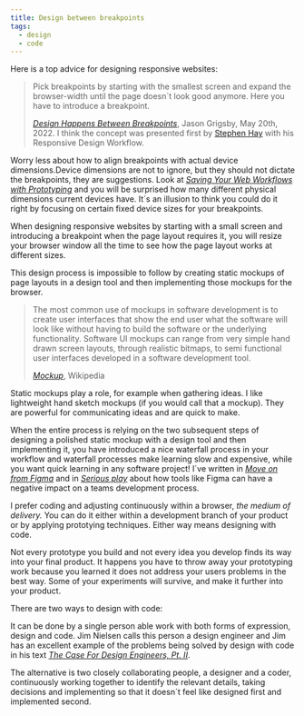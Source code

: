 ```yaml
---
title: Design between breakpoints
tags:
  - design
  - code
---
```

Here is a top advice for designing responsive websites:

> Pick breakpoints by starting with the smallest screen and expand the browser-width until the page doesn´t look good anymore. Here you have to introduce a breakpoint. 
> <footer><a href="https://cloudfour.com/thinks/design-happens-between-breakpoints/"><cite>Design Happens Between Breakpoints</cite></a>, Jason Grigsby, May 20th, 2022. I think the concept was presented first by <a href="https://www.the-haystack.com" >Stephen Hay</a> with his Responsive Design Workflow.</footer>

Worry less about how to align breakpoints with actual device dimensions.Device dimensions are not to ignore, but they should not dictate the breakpoints, they are suggestions. Look at [<cite>Saving Your Web Workflows with Prototyping</cite>](https://matthiasott.com/articles/saving-your-web-workflows-with-prototyping) and you will be surprised how many different physical dimensions current devices have. It´s an illusion to think you could do it right by focusing on certain fixed device sizes for your breakpoints.

When designing responsive websites by starting with a small screen and introducing a breakpoint when the page layout requires it, you will resize your browser window all the time to see how the page layout works at different sizes. 

This design process is impossible to follow by creating static mockups of  page layouts in a design tool and then implementing those mockups for the browser. 

> The most common use of mockups in software development is to create user interfaces that show the end user what the software will look like without having to build the software or the underlying functionality. Software UI mockups can range from very simple hand drawn screen layouts, through realistic bitmaps, to semi functional user interfaces developed in a software development tool. 
> <footer><a href="https://en.wikipedia.org/wiki/Mockup"><cite>Mockup</cite></a>, Wikipedia</footer>

Static mockups play a role, for example when gathering ideas. I like lightweight hand sketch mockups (if you would call that a mockup). They are powerful for communicating ideas and are quick to make. 

When the entire process is relying on the two subsequent steps of designing a polished static mockup with a design tool and then implementing it, you have introduced a nice waterfall process in your workflow and waterfall processes make learning slow and expensive, while you want quick learning in any software project! I´ve written in [<cite>Move on from Figma</cite>](2023-06-28-move-on-from-figma/) and in [<cite>Serious play</cite>](/2024-01-21-serious-play/) about how tools like Figma can have a negative impact on a teams development process.

I prefer coding and adjusting continuously within a browser, *the medium of delivery.* You can do it either within a development branch of your product or by applying prototying techniques. Either way means designing with code.

Not every prototype you build and not every idea you develop finds its way into your final product. It happens you have to throw away your prototyping work because you learned it does not address your users problems in the best way. Some of your experiments will survive, and make it further into your product. 

There are two ways to design with code:

It can be done by a single person able work with both forms of expression, design and code. Jim Nielsen calls this person a design engineer and Jim has an excellent example of the problems being solved by design with code in his text [<cite>The Case For Design Engineers, Pt. II</cite>](https://blog.jim-nielsen.com/2024/the-case-for-design-engineers-pt-ii/). 

The alternative is two closely collaborating people, a designer and a coder, continuously working together to identify the relevant details, taking decisions and implementing so that it doesn´t feel like designed first and implemented second. 





